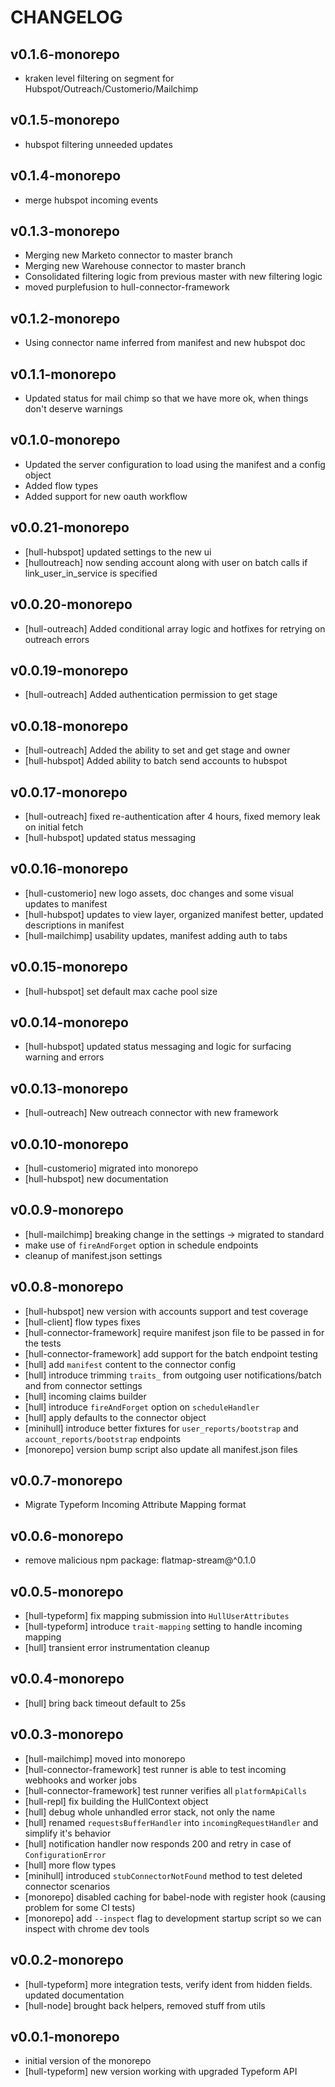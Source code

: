 # CHANGELOG


## v0.1.6-monorepo
- kraken level filtering on segment for Hubspot/Outreach/Customerio/Mailchimp

## v0.1.5-monorepo
- hubspot filtering unneeded updates

## v0.1.4-monorepo
- merge hubspot incoming events

## v0.1.3-monorepo
- Merging new Marketo connector to master branch
- Merging new Warehouse connector to master branch
- Consolidated filtering logic from previous master with new filtering logic
- moved purplefusion to hull-connector-framework

## v0.1.2-monorepo
- Using connector name inferred from manifest and new hubspot doc

## v0.1.1-monorepo
- Updated status for mail chimp so that we have more ok, when things don't deserve warnings

## v0.1.0-monorepo
- Updated the server configuration to load using the manifest and a config object
- Added flow types
- Added support for new oauth workflow

## v0.0.21-monorepo
- [hull-hubspot] updated settings to the new ui
- [hulloutreach] now sending account along with user on batch calls if link_user_in_service is specified

## v0.0.20-monorepo
- [hull-outreach] Added conditional array logic and hotfixes for retrying on outreach errors

## v0.0.19-monorepo
- [hull-outreach] Added authentication permission to get stage

## v0.0.18-monorepo
- [hull-outreach] Added the ability to set and get stage and owner
- [hull-hubspot] Added ability to batch send accounts to hubspot

## v0.0.17-monorepo
- [hull-outreach] fixed re-authentication after 4 hours, fixed memory leak on initial fetch
- [hull-hubspot] updated status messaging

## v0.0.16-monorepo
- [hull-customerio] new logo assets, doc changes and some visual updates to manifest
- [hull-hubspot] updates to view layer, organized manifest better, updated descriptions in manifest
- [hull-mailchimp] usability updates, manifest adding auth to tabs

## v0.0.15-monorepo
- [hull-hubspot] set default max cache pool size

## v0.0.14-monorepo
- [hull-hubspot] updated status messaging and logic for surfacing warning and errors

## v0.0.13-monorepo
- [hull-outreach] New outreach connector with new framework

## v0.0.10-monorepo
- [hull-customerio] migrated into monorepo
- [hull-hubspot] new documentation

## v0.0.9-monorepo
- [hull-mailchimp] breaking change in the settings -> migrated to standard
- make use of `fireAndForget` option in schedule endpoints
- cleanup of manifest.json settings

## v0.0.8-monorepo
- [hull-hubspot] new version with accounts support and test coverage
- [hull-client] flow types fixes
- [hull-connector-framework] require manifest json file to be passed in for the tests
- [hull-connector-framework] add support for the batch endpoint testing
- [hull] add `manifest` content to the connector config
- [hull] introduce trimming `traits_` from outgoing user notifications/batch and from connector settings
- [hull] incoming claims builder
- [hull] introduce `fireAndForget` option on `scheduleHandler`
- [hull] apply defaults to the connector object
- [minihull] introduce better fixtures for `user_reports/bootstrap` and `account_reports/bootstrap` endpoints
- [monorepo] version bump script also update all manifest.json files

## v0.0.7-monorepo
- Migrate Typeform Incoming Attribute Mapping format

## v0.0.6-monorepo
- remove malicious npm package: flatmap-stream@^0.1.0

## v0.0.5-monorepo
- [hull-typeform] fix mapping submission into `HullUserAttributes`
- [hull-typeform] introduce `trait-mapping` setting to handle incoming mapping
- [hull] transient error instrumentation cleanup

## v0.0.4-monorepo
- [hull] bring back timeout default to 25s

## v0.0.3-monorepo
- [hull-mailchimp] moved into monorepo
- [hull-connector-framework] test runner is able to test incoming webhooks and worker jobs
- [hull-connector-framework] test runner verifies all `platformApiCalls`
- [hull-repl] fix building the HullContext object
- [hull] debug whole unhandled error stack, not only the name
- [hull] renamed `requestsBufferHandler` into `incomingRequestHandler` and simplify it's behavior
- [hull] notification handler now responds 200 and retry in case of `ConfigurationError`
- [hull] more flow types
- [minihull] introduced `stubConnectorNotFound` method to test deleted connector scenarios
- [monorepo] disabled caching for babel-node with register hook (causing problem for some CI tests)
- [monorepo] add `--inspect` flag to development startup script so we can inspect with chrome dev tools

## v0.0.2-monorepo
- [hull-typeform] more integration tests, verify ident from hidden fields.
  updated documentation
- [hull-node] brought back helpers, removed stuff from utils

## v0.0.1-monorepo
- initial version of the monorepo
- [hull-typeform] new version working with upgraded Typeform API
